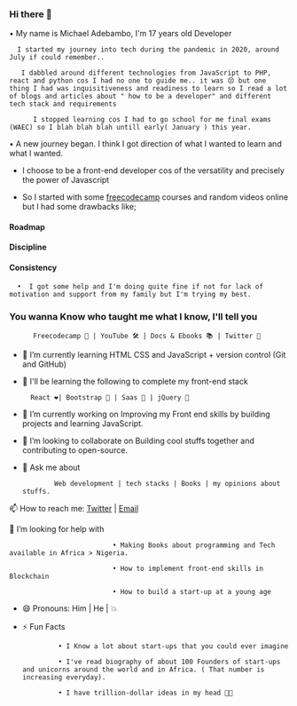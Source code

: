 ### Hi there 👋

<!--
**Blazing-Mike/Blazing-Mike** is a ✨ _special_ ✨ repository because its `README.md` (this file) appears on your GitHub profile.

-->

  • My name is Michael Adebambo, I'm 17 years old Developer

      I started my journey into tech during the pandemic in 2020, around July if could remember..

       I dabbled around different technologies from JavaScript to PHP, react and python cos I had no one to guide me.. it was 😣 but one thing I had was inquisitiveness and readiness to learn so I read a lot of blogs and articles about " how to be a developer" and different tech stack and requirements

          I stopped learning cos I had to go school for me final exams (WAEC) so I blah blah blah untill early( January ) this year.

   • A new journey began. I think I got direction of what I wanted to learn and what I wanted.

  -  I choose to be a front-end developer cos of the versatility and precisely the power of Javascript

  -    So I started with some [freecodecamp](www.freecodwcamp.com) courses and random videos online but I had some drawbacks like;
#### Roadmap

#### Discipline

#### Consistency

      •  I got some help and I'm doing quite fine if not for lack of motivation and support from my family but I'm trying my best.

### You wanna Know who taught me what I know, I'll tell you

          Freecodecamp 🧠 | YouTube 🛠️ | Docs & Ebooks 📚 | Twitter 💙
          
- 🌱 I’m currently learning HTML CSS and JavaScript + version control (Git and GitHub)

- 🤔 I'll be learning the following to complete my front-end stack

        React ❤️| Bootstrap 💙 | Saas 🧡 | jQuery 💚 
 
- 🔭 I’m currently working on Improving my Front end skills by building projects and learning JavaScript.

-  👯 I’m looking to collaborate on  Building cool stuffs together and contributing to open-source.

- 💬 Ask me about  
               
              Web development | tech stacks | Books | my opinions about stuffs.


 📫 How to reach me:  [Twitter](https://www.twitter.com/Mikeoxygen) | [Email](adebambomichael5@gmail.com)

 🤔 I’m looking for help with  

                              • Making Books about programming and Tech available in Africa > Nigeria.

                              • How to implement front-end skills in Blockchain 

                              • How to build a start-up at a young age

- 😄 Pronouns: Him | He | 💥

- ⚡ Fun Facts

               • I Know a lot about start-ups that you could ever imagine

               • I've read biography of about 100 Founders of start-ups and unicorns around the world and in Africa. ( That number is increasing everyday).

               • I have trillion-dollar ideas in my head 😤😤
                               



